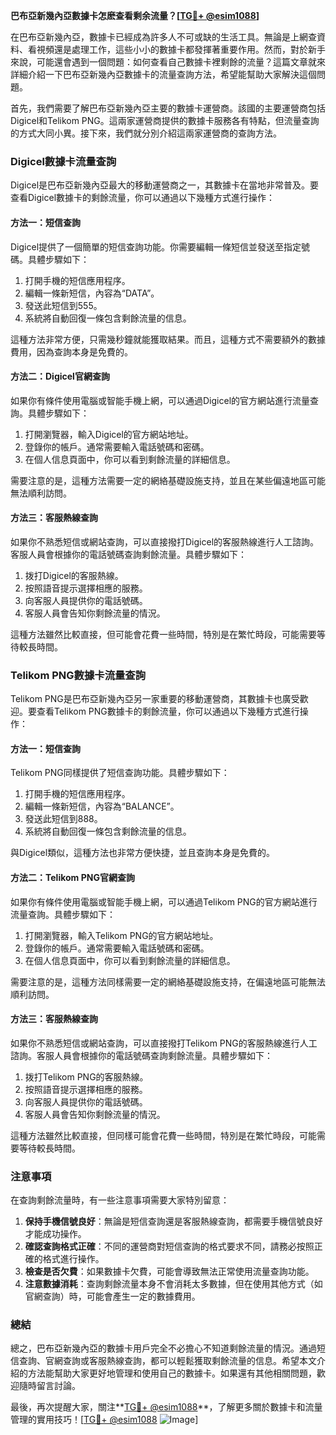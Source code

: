 **巴布亞新幾內亞數據卡怎麽查看剩余流量？[[TG💪+ @esim1088](https://t.me/s/esim1088)]**

在巴布亞新幾內亞，數據卡已經成為許多人不可或缺的生活工具。無論是上網查資料、看視頻還是處理工作，這些小小的數據卡都發揮著重要作用。然而，對於新手來說，可能還會遇到一個問題：如何查看自己數據卡裡剩餘的流量？這篇文章就來詳細介紹一下巴布亞新幾內亞數據卡的流量查詢方法，希望能幫助大家解決這個問題。

首先，我們需要了解巴布亞新幾內亞主要的數據卡運營商。該國的主要運營商包括Digicel和Telikom PNG。這兩家運營商提供的數據卡服務各有特點，但流量查詢的方式大同小異。接下來，我們就分別介紹這兩家運營商的查詢方法。

### Digicel數據卡流量查詢

Digicel是巴布亞新幾內亞最大的移動運營商之一，其數據卡在當地非常普及。要查看Digicel數據卡的剩餘流量，你可以通過以下幾種方式進行操作：

#### 方法一：短信查詢
Digicel提供了一個簡單的短信查詢功能。你需要編輯一條短信並發送至指定號碼。具體步驟如下：
1. 打開手機的短信應用程序。
2. 編輯一條新短信，內容為“DATA”。
3. 發送此短信到555。
4. 系統將自動回復一條包含剩餘流量的信息。

這種方法非常方便，只需幾秒鐘就能獲取結果。而且，這種方式不需要額外的數據費用，因為查詢本身是免費的。

#### 方法二：Digicel官網查詢
如果你有條件使用電腦或智能手機上網，可以通過Digicel的官方網站進行流量查詢。具體步驟如下：
1. 打開瀏覽器，輸入Digicel的官方網站地址。
2. 登錄你的帳戶。通常需要輸入電話號碼和密碼。
3. 在個人信息頁面中，你可以看到剩餘流量的詳細信息。

需要注意的是，這種方法需要一定的網絡基礎設施支持，並且在某些偏遠地區可能無法順利訪問。

#### 方法三：客服熱線查詢
如果你不熟悉短信或網站查詢，可以直接撥打Digicel的客服熱線進行人工諮詢。客服人員會根據你的電話號碼查詢剩餘流量。具體步驟如下：
1. 拨打Digicel的客服熱線。
2. 按照語音提示選擇相應的服務。
3. 向客服人員提供你的電話號碼。
4. 客服人員會告知你剩餘流量的情況。

這種方法雖然比較直接，但可能會花費一些時間，特別是在繁忙時段，可能需要等待較長時間。

### Telikom PNG數據卡流量查詢

Telikom PNG是巴布亞新幾內亞另一家重要的移動運營商，其數據卡也廣受歡迎。要查看Telikom PNG數據卡的剩餘流量，你可以通過以下幾種方式進行操作：

#### 方法一：短信查詢
Telikom PNG同樣提供了短信查詢功能。具體步驟如下：
1. 打開手機的短信應用程序。
2. 編輯一條新短信，內容為“BALANCE”。
3. 發送此短信到888。
4. 系統將自動回復一條包含剩餘流量的信息。

與Digicel類似，這種方法也非常方便快捷，並且查詢本身是免費的。

#### 方法二：Telikom PNG官網查詢
如果你有條件使用電腦或智能手機上網，可以通過Telikom PNG的官方網站進行流量查詢。具體步驟如下：
1. 打開瀏覽器，輸入Telikom PNG的官方網站地址。
2. 登錄你的帳戶。通常需要輸入電話號碼和密碼。
3. 在個人信息頁面中，你可以看到剩餘流量的詳細信息。

需要注意的是，這種方法同樣需要一定的網絡基礎設施支持，在偏遠地區可能無法順利訪問。

#### 方法三：客服熱線查詢
如果你不熟悉短信或網站查詢，可以直接撥打Telikom PNG的客服熱線進行人工諮詢。客服人員會根據你的電話號碼查詢剩餘流量。具體步驟如下：
1. 拨打Telikom PNG的客服熱線。
2. 按照語音提示選擇相應的服務。
3. 向客服人員提供你的電話號碼。
4. 客服人員會告知你剩餘流量的情況。

這種方法雖然比較直接，但同樣可能會花費一些時間，特別是在繁忙時段，可能需要等待較長時間。

### 注意事項

在查詢剩餘流量時，有一些注意事項需要大家特別留意：
1. **保持手機信號良好**：無論是短信查詢還是客服熱線查詢，都需要手機信號良好才能成功操作。
2. **確認查詢格式正確**：不同的運營商對短信查詢的格式要求不同，請務必按照正確的格式進行操作。
3. **檢查是否欠費**：如果數據卡欠費，可能會導致無法正常使用流量查詢功能。
4. **注意數據消耗**：查詢剩餘流量本身不會消耗太多數據，但在使用其他方式（如官網查詢）時，可能會產生一定的數據費用。

### 總結

總之，巴布亞新幾內亞的數據卡用戶完全不必擔心不知道剩餘流量的情況。通過短信查詢、官網查詢或客服熱線查詢，都可以輕鬆獲取剩餘流量的信息。希望本文介紹的方法能幫助大家更好地管理和使用自己的數據卡。如果還有其他相關問題，歡迎隨時留言討論。

最後，再次提醒大家，關注**[TG💪+ @esim1088](https://t.me/s/esim1088)**，了解更多關於數據卡和流量管理的實用技巧！[[TG💪+ @esim1088](https://t.me/s/esim1088) ![Image](https://i.postimg.cc/4NQfJmqS/Snipaste-2025-05-13-00-14-12.png)]